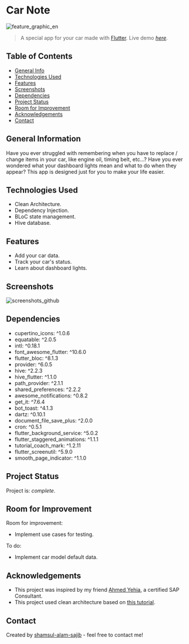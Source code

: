 # Car Note
![feature_graphic_en](https://github.com/umrhsn/CarNote/assets/55505500/bad4f3ed-71b4-4c6b-b15e-9de8b96a27d7)
> A special app for your car made with [Flutter](https://flutter.dev/).
> Live demo [_here_](https://drive.google.com/file/d/19giAcufBPk1uVwB0XPbEUAxo8IJM5PfE/view?usp=sharing).

## Table of Contents
* [General Info](#general-information)
* [Technologies Used](#technologies-used)
* [Features](#features)
* [Screenshots](#screenshots)
* [Dependencies](#dependencies)
* [Project Status](#project-status)
* [Room for Improvement](#room-for-improvement)
* [Acknowledgements](#acknowledgements)
* [Contact](#contact)

## General Information
Have you ever struggled with remembering when you have to replace / change items in your car, like engine oil, timing belt, etc...?
Have you ever wondered what your dashboard lights mean and what to do when they appear?
This app is designed just for you to make your life easier.


## Technologies Used
- Clean Architecture.
- Dependency Injection.
- BLoC state management.
- Hive database.


## Features
- Add your car data.
- Track your car's status.
- Learn about dashboard lights.


## Screenshots
![screenshots_github](https://github.com/umrhsn/CarNote/assets/55505500/5ab13079-1b3a-40e1-a232-eed88e7732c4)


## Dependencies
- cupertino_icons: ^1.0.6
- equatable: ^2.0.5
- intl: ^0.18.1
- font_awesome_flutter: ^10.6.0
- flutter_bloc: ^8.1.3
- provider: ^6.0.5
- hive: ^2.2.3
- hive_flutter: ^1.1.0
- path_provider: ^2.1.1
- shared_preferences: ^2.2.2
- awesome_notifications: ^0.8.2
- get_it: ^7.6.4
- bot_toast: ^4.1.3
- dartz: ^0.10.1
- document_file_save_plus: ^2.0.0
- cron: ^0.5.1
- flutter_background_service: ^5.0.2
- flutter_staggered_animations: ^1.1.1
- tutorial_coach_mark: ^1.2.11
- flutter_screenutil: ^5.9.0
- smooth_page_indicator: ^1.1.0


## Project Status
Project is: _complete_.


## Room for Improvement
Room for improvement:
- Implement use cases for testing.

To do:
- Implement car model default data.


## Acknowledgements
- This project was inspired by my friend [Ahmed Yehia](https://www.linkedin.com/in/ahmed-yehia-63b2661a5/), a certified SAP Consultant.
- This project used clean architecture based on [this tutorial](https://www.udemy.com/course/clean-architecture-in-flutter-arabic).


## Contact
Created by [shamsul-alam-sajib](https://www.linkedin.com/in/shamsul-alam-sajib-662460201/) - feel free to contact me!

